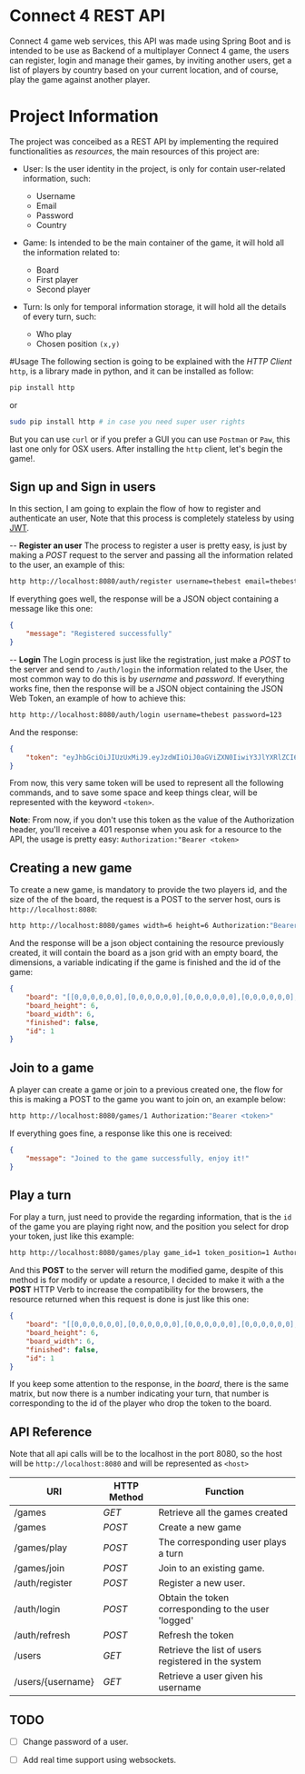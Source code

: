 # Connect 4 REST API
Connect 4 game web services, this API was made using Spring Boot and is intended to be use as Backend of a multiplayer Connect 4 game, the users can register, login and manage their games, by inviting another users, get a list of players by country based on your current location, and of course, play the game against another player.

# Project Information
The project was conceibed as a REST API by implementing the required functionalities as *resources*, the main resources of this project are:

* User: Is the user identity in the project, is only for contain user-related information, such:
	* Username
	* Email
	* Password
	* Country

* Game: Is intended to be the main container of the game, it will hold all the information related to:
	* Board
	* First player
	* Second player

* Turn: Is only for temporal information storage, it will hold all the details of every turn, such:
	* Who play
	* Chosen position ```(x,y)```


#Usage
The following section is going to be explained with the *HTTP Client* ```http```, is a library made in python, and it can be installed as follow:

```sh
pip install http
```
or

```sh
sudo pip install http # in case you need super user rights
```
But you can use ```curl``` or if you prefer a GUI you can use ```Postman``` or ```Paw```, this last one only for OSX users.
After installing the ```http``` client, let's begin the game!.

Sign up and Sign in users
--
In this section, I am going to explain the flow of how to register and authenticate an user, Note that this process is completely stateless by using [JWT](https://jwt.io).

--
**Register an user**
The process to register a user is pretty easy, is just by making a *POST* request to the server and passing all the information related to the user, an example of this:

```sh
http http://localhost:8080/auth/register username=thebest email=thebest@gmail.com password=123 country=DE
```
If everything goes well, the response will be a JSON object containing a message like this one:

```json
{
    "message": "Registered successfully"
}
```
--
**Login**
The Login process is just like the registration, just make a *POST* to the server and send to ``/auth/login`` the information related to the User, the most common way to do this is by *username* and *password*. If everything works fine, then the response will be a JSON object containing the JSON Web Token, an example of how to achieve this:

```sh
http http://localhost:8080/auth/login username=thebest password=123
```

And the response:

```json
{
	"token": "eyJhbGciOiJIUzUxMiJ9.eyJzdWIiOiJ0aGViZXN0IiwiY3JlYXRlZCI6MTQ3MjkzMjA5NjUwMSwiZXhwIjoxNDczNTM2ODk2fQ.Ka0jBGtgJcOJmHUoj8Z1dW2whVae7BmOgs0IGcmwcxb4lumHbhXdMmVMdGOFXjwmanAB37PLAZyYicFXAQkyhg"
}
```
From now, this very same token will be used to represent all the following commands, and to save some space and keep things clear, will be represented with the keyword ``<token>``.

**Note**: From now, if you don't use this token as the value of the Authorization header, you'll receive a 401 response when you ask for a resource to the API, the usage is pretty easy: ``Authorization:"Bearer <token>``

Creating a new game
--
To create a new game, is mandatory to provide the two players id, and the size of the of the board, the request is a POST to the server host, ours is ```http://localhost:8080```:

```sh 
http http://localhost:8080/games width=6 height=6 Authorization:"Bearer <token>"
```
And the response will be a json object containing the resource previously created, it will contain the board as a json grid with an empty board, the dimensions, a variable indicating if the game is finished and the id of the game:

```json
{
    "board": "[[0,0,0,0,0,0],[0,0,0,0,0,0],[0,0,0,0,0,0],[0,0,0,0,0,0],[0,0,0,0,0,0],[0,0,0,0,0,0]]",
    "board_height": 6,
    "board_width": 6,
    "finished": false,
    "id": 1
}
```
Join to a game
--
A player can create a game or join to a previous created one, the flow for this is making a POST to the game you want to join on, an example below:

```sh
http http://localhost:8080/games/1 Authorization:"Bearer <token>"
```

If everything goes fine, a response like this one is received:

```json
{
    "message": "Joined to the game successfully, enjoy it!"
}
```

Play a turn
--
For play a turn, just need to provide the regarding information, that is the ``id`` of the game you are playing right now, and the position you select for drop your token, just like this example:


```sh
http http://localhost:8080/games/play game_id=1 token_position=1 Authorization:"Bearer <token>"
```
And this **POST** to the server will return the modified game, despite of this method is for modify or update a resource, I decided to make it with a the **POST** HTTP Verb to increase the compatibility for the browsers, the resource returned when this request is done is just like this one:

```json
{
    "board": "[[0,0,0,0,0,0],[0,0,0,0,0,0],[0,0,0,0,0,0],[0,0,0,0,0,0],[0,0,0,0,0,0],[0,1,0,0,0,0]]",
    "board_height": 6,
    "board_width": 6,
    "finished": false,
    "id": 1
}
```
If you keep some attention to the response, in the *board*, there is the same matrix, but now there is a number indicating your turn, that number is corresponding to the id of the player who drop the token to the board.

API Reference
--

Note that all api calls will be to the localhost in the port 8080, so the host will be ```http://localhost:8080``` and will be represented as ```<host>```

URI | HTTP Method | Function
------------ | ------------- | -------------
/games | *GET* | Retrieve all the games created
/games | *POST* | Create a new game
/games/play | *POST* | The corresponding user plays a turn
/games/join | *POST* | Join to an existing game.
/auth/register | *POST* | Register a new user.
/auth/login | *POST* | Obtain the token corresponding to the user 'logged'
/auth/refresh | *POST*| Refresh the token
/users | *GET* | Retrieve the list of users registered in the system
/users/{username} | *GET* | Retrieve a user given his username


TODO
--

- [ ] Change password of a user.
- [ ] Add real time support using websockets.

